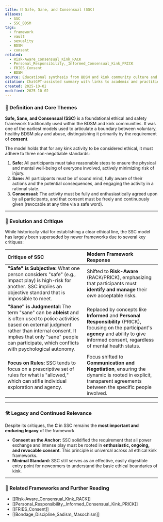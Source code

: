 ```yaml
---
title: ⛓️ Safe, Sane, and Consensual (SSC)
aliases:
  - SSC
  - SSC_BDSM
tags:
  - framework
  - vault
  - sexuality
  - BDSM
  - consent
related:
  - Risk-Aware_Consensual_Kink_RACK
  - Personal_Responsibility,_Informed_Consensual_Kink_PRICK
  - FRIES_Consent
  - BDSM
source: Educational synthesis from BDSM and kink community culture and literature (The older, traditional model)
citation: ChatGPT-assisted summary with links to academic and practitioner materials
created: 2025-10-02
modified: 2025-10-02
---
```


<!-- @format -->

### 🧩 Definition and Core Themes

**Safe, Sane, and Consensual (SSC)** is a foundational ethical and safety framework traditionally used within the BDSM and kink communities. It was one of the earliest models used to articulate a boundary between voluntary, healthy BDSM play and abuse, distinguishing it primarily by the requirement of **consent**.

The model holds that for any kink activity to be considered ethical, it must adhere to three non-negotiable standards:

1.  **Safe:** All participants must take reasonable steps to ensure the physical and mental well-being of everyone involved, actively minimizing risk of injury.
2.  **Sane:** All participants must be of sound mind, fully aware of their actions and the potential consequences, and engaging the activity in a rational state.
3.  **Consensual:** The activity must be fully and enthusiastically agreed upon by all participants, and that consent must be freely and continuously given (revocable at any time via a safe word).

---

### 🌿 Evolution and Critique

While historically vital for establishing a clear ethical line, the SSC model has largely been superseded by newer frameworks due to several key critiques:

| Critique of SSC                                                                                                                                                                                                                                               | Modern Framework Response                                                                                                                                                                          |
| :------------------------------------------------------------------------------------------------------------------------------------------------------------------------------------------------------------------------------------------------------------ | :------------------------------------------------------------------------------------------------------------------------------------------------------------------------------------------------- |
| **"Safe" is Subjective:** What one person considers "safe" (e.g., impact play) is high-risk for another. SSC implies an objective standard that is impossible to meet.                                                                                        | Shifted to **Risk-Aware** (RACK/PRICK), emphasizing that participants must **identify and manage** their _own_ acceptable risks.                                                                   |
| **"Sane" is Judgmental:** The term "sane" can be **ableist** and is often used to police activities based on external judgment rather than internal consent. It implies that only "sane" people can participate, which conflicts with psychological autonomy. | Replaced by concepts like **Informed** and **Personal Responsibility** (PRICK), focusing on the participant's **agency** and ability to give informed consent, regardless of mental health status. |
| **Focus on Rules:** SSC tends to focus on a prescriptive set of rules for what is "allowed," which can stifle individual exploration and agency.                                                                                                              | Focus shifted to **Communication and Negotiation**, ensuring the dynamic is rooted in explicit, transparent agreements between the specific people involved.                                       |

---

### 🛠️ Legacy and Continued Relevance

Despite its critiques, the **C** in SSC remains the **most important and enduring legacy** of the framework.

- **Consent as the Anchor:** SSC solidified the requirement that all power exchange and intense play must be rooted in **enthusiastic, ongoing, and revocable consent**. This principle is universal across all ethical kink frameworks.
- **Minimal Standard:** SSC still serves as an effective, easily digestible entry point for newcomers to understand the basic ethical boundaries of kink.

---

### 🔗 Related Frameworks and Further Reading

- [[Risk-Aware_Consensual_Kink_RACK]]
- [[Personal_Responsibility,_Informed_Consensual_Kink_PRICK]]
- [[FRIES_Consent]]
- [[Bondage_Discipline_Sadism_Masochism]]
